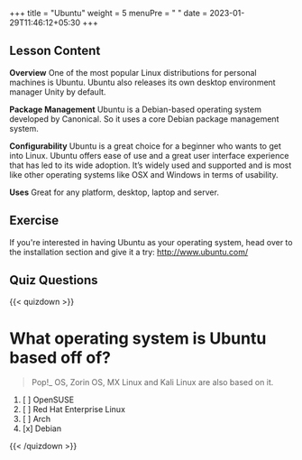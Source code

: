 +++
title = "Ubuntu"
weight = 5
menuPre = "<i class='fl-ubuntu'></i> "
date = 2023-01-29T11:46:12+05:30
+++

## Lesson Content

**Overview**
One of the most popular Linux distributions for personal machines is Ubuntu. Ubuntu also releases its own desktop environment manager Unity by default. 

**Package Management**
Ubuntu is a Debian-based operating system developed by Canonical. So it uses a core Debian package management system.

**Configurability**
Ubuntu is a great choice for a beginner who wants to get into Linux. Ubuntu offers ease of use and a great user interface experience that has led to its wide adoption. It’s widely used and supported and is most like other operating systems like OSX and Windows in terms of usability.

**Uses**
Great for any platform, desktop, laptop and server.

## Exercise

If you're interested in having Ubuntu as your operating system, head over to the installation section and give it a try:  http://www.ubuntu.com/

## Quiz Questions

{{< quizdown >}}

# What operating system is Ubuntu based off of?

> Pop!_ OS, Zorin OS, MX Linux and Kali Linux are also based on it.

1. [ ] OpenSUSE
1. [ ] Red Hat Enterprise Linux 
1. [ ] Arch
1. [x] Debian

{{< /quizdown >}}
